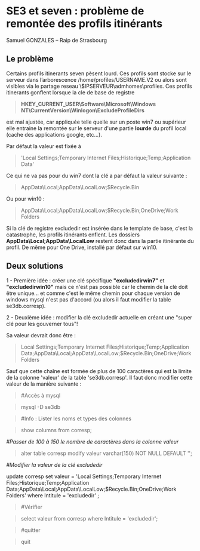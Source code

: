 # SE3 et seven : problème de remontée des profils itinérants
Samuel GONZALES – Raip de Strasbourg

## Le problème
Certains profils itinerants seven pèsent lourd. Ces profils sont stocke sur le serveur dans l’arborescence /home/profiles/USERNAME.V2 ou alors sont visibles via le partage reseau \\$IPSERVEUR\admhomes\profiles. Ces profils itinerants gonflent lorsque la cle de base de registre
> **HKEY_CURRENT_USER\Software\Microsoft\Windows NT\CurrentVersion\Winlogon\ExcludeProfileDirs**

est mal ajustée, car appliquée telle quelle sur un poste win7 ou supérieur elle entraine la remontée sur le serveur d'une partie **lourde** du profil local (cache des applications google, etc...).

Par défaut la valeur est fixée à 
> 'Local Settings;Temporary Internet Files;Historique;Temp;Application Data'

Ce qui ne va pas pour du win7 dont la clé a par défaut la valeur suivante :
> AppData\\Local;AppData\\LocalLow;$Recycle.Bin

Ou pour win10 :
> AppData\\Local;AppData\\LocalLow;$Recycle.Bin;OneDrive;Work Folders

Si la clé de registre excludedir est insérée dans le template de base, c'est la catastrophe, les profils itinérants enflent. Les dossiers **AppData\\Local;AppData\\LocalLow** restent donc dans la partie itinérante du profil. De même pour One Drive, installé par défaut sur win10.

## Deux solutions

1 - Première idée : créer une clé spécifique **"excludedirwin7"** et **"excludedirwin10"** mais ce n'est pas possible car le chemin de la clé doit être unique... et comme c'est le même chemin pour chaque version de windows mysql n'est pas d'accord (ou alors il faut modifier la table se3db.corresp).

2 - Deuxième idée : modifier la clé excludedir actuelle en créant une "super clé pour les gouverner tous"!

Sa valeur devrait donc être :

> Local Settings;Temporary Internet Files;Historique;Temp;Application Data;AppData\\Local;AppData\\LocalLow;$Recycle.Bin;OneDrive;Work Folders

Sauf que cette chaîne est formée de plus de 100 caractères qui est la limite de la colonne 'valeur' de la table 'se3db.corresp'. Il faut donc modifier cette valeur de la manière suivante :

> #Accès à mysql

> mysql -D se3db

> #Info : Lister les noms et types des colonnes

> show columns from corresp;

*#Passer de 100 à 150 le nombre de caractères dans la colonne valeur*

> alter table corresp modify valeur varchar(150) NOT NULL DEFAULT '';

*#Modifier la valeur de la clé excludedir*

 update corresp set valeur = 'Local Settings;Temporary Internet Files;Historique;Temp;Application Data;AppData\\Local;AppData\\LocalLow;$Recycle.Bin;OneDrive;Work Folders' where Intitule = 'excludedir' ;

> #Vérifier 

> select valeur from corresp where Intitule = 'excludedir';

> #quitter 

> quit
